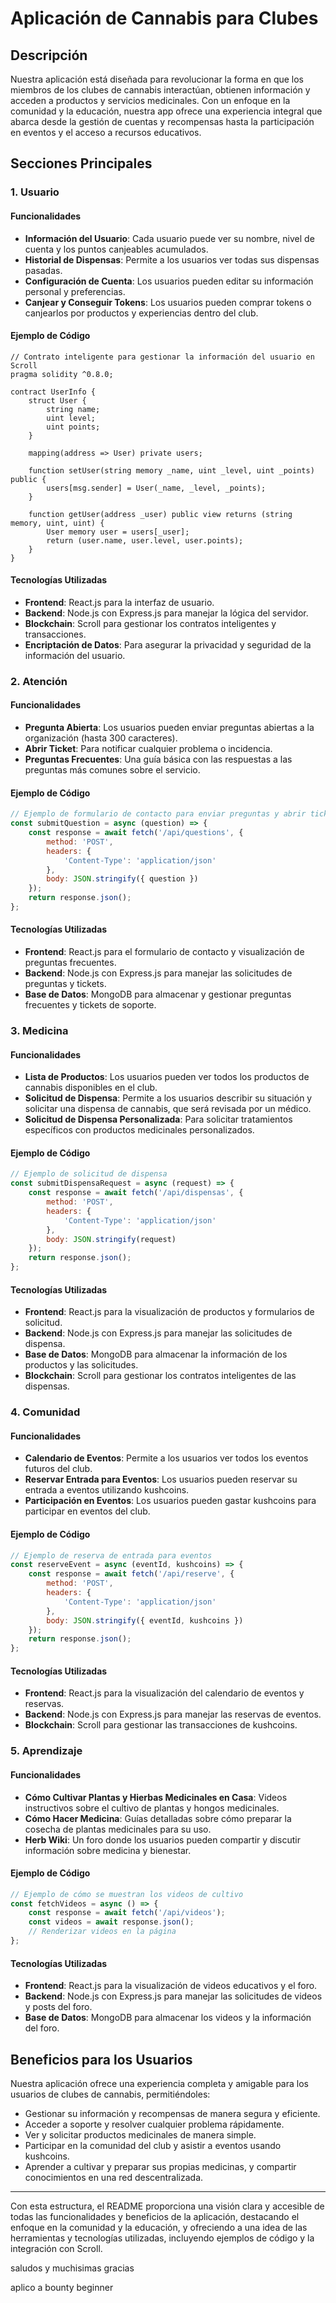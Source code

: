 
# Aplicación de Cannabis para Clubes

## Descripción

Nuestra aplicación está diseñada para revolucionar la forma en que los miembros de los clubes de cannabis interactúan, obtienen información y acceden a productos y servicios medicinales. Con un enfoque en la comunidad y la educación, nuestra app ofrece una experiencia integral que abarca desde la gestión de cuentas y recompensas hasta la participación en eventos y el acceso a recursos educativos.

## Secciones Principales

### 1. Usuario

#### Funcionalidades

- **Información del Usuario**: Cada usuario puede ver su nombre, nivel de cuenta y los puntos canjeables acumulados.
- **Historial de Dispensas**: Permite a los usuarios ver todas sus dispensas pasadas.
- **Configuración de Cuenta**: Los usuarios pueden editar su información personal y preferencias.
- **Canjear y Conseguir Tokens**: Los usuarios pueden comprar tokens o canjearlos por productos y experiencias dentro del club.

#### Ejemplo de Código

```solidity
// Contrato inteligente para gestionar la información del usuario en Scroll
pragma solidity ^0.8.0;

contract UserInfo {
    struct User {
        string name;
        uint level;
        uint points;
    }

    mapping(address => User) private users;

    function setUser(string memory _name, uint _level, uint _points) public {
        users[msg.sender] = User(_name, _level, _points);
    }

    function getUser(address _user) public view returns (string memory, uint, uint) {
        User memory user = users[_user];
        return (user.name, user.level, user.points);
    }
}
```

#### Tecnologías Utilizadas

- **Frontend**: React.js para la interfaz de usuario.
- **Backend**: Node.js con Express.js para manejar la lógica del servidor.
- **Blockchain**: Scroll para gestionar los contratos inteligentes y transacciones.
- **Encriptación de Datos**: Para asegurar la privacidad y seguridad de la información del usuario.

### 2. Atención

#### Funcionalidades

- **Pregunta Abierta**: Los usuarios pueden enviar preguntas abiertas a la organización (hasta 300 caracteres).
- **Abrir Ticket**: Para notificar cualquier problema o incidencia.
- **Preguntas Frecuentes**: Una guía básica con las respuestas a las preguntas más comunes sobre el servicio.

#### Ejemplo de Código

```javascript
// Ejemplo de formulario de contacto para enviar preguntas y abrir tickets
const submitQuestion = async (question) => {
    const response = await fetch('/api/questions', {
        method: 'POST',
        headers: {
            'Content-Type': 'application/json'
        },
        body: JSON.stringify({ question })
    });
    return response.json();
};
```

#### Tecnologías Utilizadas

- **Frontend**: React.js para el formulario de contacto y visualización de preguntas frecuentes.
- **Backend**: Node.js con Express.js para manejar las solicitudes de preguntas y tickets.
- **Base de Datos**: MongoDB para almacenar y gestionar preguntas frecuentes y tickets de soporte.

### 3. Medicina

#### Funcionalidades

- **Lista de Productos**: Los usuarios pueden ver todos los productos de cannabis disponibles en el club.
- **Solicitud de Dispensa**: Permite a los usuarios describir su situación y solicitar una dispensa de cannabis, que será revisada por un médico.
- **Solicitud de Dispensa Personalizada**: Para solicitar tratamientos específicos con productos medicinales personalizados.

#### Ejemplo de Código

```javascript
// Ejemplo de solicitud de dispensa
const submitDispensaRequest = async (request) => {
    const response = await fetch('/api/dispensas', {
        method: 'POST',
        headers: {
            'Content-Type': 'application/json'
        },
        body: JSON.stringify(request)
    });
    return response.json();
};
```

#### Tecnologías Utilizadas

- **Frontend**: React.js para la visualización de productos y formularios de solicitud.
- **Backend**: Node.js con Express.js para manejar las solicitudes de dispensa.
- **Base de Datos**: MongoDB para almacenar la información de los productos y las solicitudes.
- **Blockchain**: Scroll para gestionar los contratos inteligentes de las dispensas.

### 4. Comunidad

#### Funcionalidades

- **Calendario de Eventos**: Permite a los usuarios ver todos los eventos futuros del club.
- **Reservar Entrada para Eventos**: Los usuarios pueden reservar su entrada a eventos utilizando kushcoins.
- **Participación en Eventos**: Los usuarios pueden gastar kushcoins para participar en eventos del club.

#### Ejemplo de Código

```javascript
// Ejemplo de reserva de entrada para eventos
const reserveEvent = async (eventId, kushcoins) => {
    const response = await fetch('/api/reserve', {
        method: 'POST',
        headers: {
            'Content-Type': 'application/json'
        },
        body: JSON.stringify({ eventId, kushcoins })
    });
    return response.json();
};
```

#### Tecnologías Utilizadas

- **Frontend**: React.js para la visualización del calendario de eventos y reservas.
- **Backend**: Node.js con Express.js para manejar las reservas de eventos.
- **Blockchain**: Scroll para gestionar las transacciones de kushcoins.

### 5. Aprendizaje

#### Funcionalidades

- **Cómo Cultivar Plantas y Hierbas Medicinales en Casa**: Videos instructivos sobre el cultivo de plantas y hongos medicinales.
- **Cómo Hacer Medicina**: Guías detalladas sobre cómo preparar la cosecha de plantas medicinales para su uso.
- **Herb Wiki**: Un foro donde los usuarios pueden compartir y discutir información sobre medicina y bienestar.

#### Ejemplo de Código

```javascript
// Ejemplo de cómo se muestran los videos de cultivo
const fetchVideos = async () => {
    const response = await fetch('/api/videos');
    const videos = await response.json();
    // Renderizar videos en la página
};
```

#### Tecnologías Utilizadas

- **Frontend**: React.js para la visualización de videos educativos y el foro.
- **Backend**: Node.js con Express.js para manejar las solicitudes de videos y posts del foro.
- **Base de Datos**: MongoDB para almacenar los videos y la información del foro.

## Beneficios para los Usuarios

Nuestra aplicación ofrece una experiencia completa y amigable para los usuarios de clubes de cannabis, permitiéndoles:

- Gestionar su información y recompensas de manera segura y eficiente.
- Acceder a soporte y resolver cualquier problema rápidamente.
- Ver y solicitar productos medicinales de manera simple.
- Participar en la comunidad del club y asistir a eventos usando kushcoins.
- Aprender a cultivar y preparar sus propias medicinas, y compartir conocimientos en una red descentralizada.

---

Con esta estructura, el README proporciona una visión clara y accesible de todas las funcionalidades y beneficios de la aplicación, destacando el enfoque en la comunidad y la educación, y ofreciendo a  una idea de las herramientas y tecnologías utilizadas, incluyendo ejemplos de código y la integración con Scroll. 

saludos y muchisimas gracias

aplico a bounty beginner
